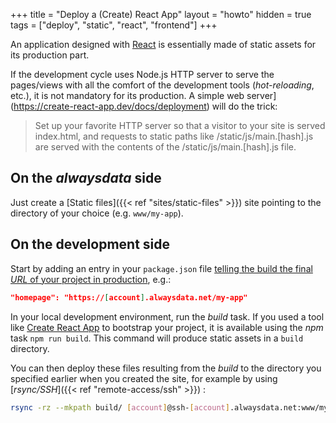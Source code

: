 +++
title = "Deploy a (Create) React App"
layout = "howto"
hidden = true
tags = ["deploy", "static", "react", "frontend"]
+++

An application designed with [React](https://reactjs.org/) is essentially made of static assets for its production part.

If the development cycle uses Node.js HTTP server to serve the pages/views with all the comfort of the development tools
(_hot-reloading_, etc.), it is not mandatory for its production. A simple web server](https://create-react-app.dev/docs/deployment)
will do the trick:

> Set up your favorite HTTP server so that a visitor to your site is served index.html, and requests to static paths
> like /static/js/main.[hash].js are served with the contents of the /static/js/main.[hash].js file.

## On the _alwaysdata_ side

Just create a [Static files]({{< ref "sites/static-files" >}}) site pointing to the directory of your choice (e.g.
`www/my-app`).

## On the development side

Start by adding an entry in your `package.json` file [telling the build the final _URL_ of your project in
production](https://create-react-app.dev/docs/deployment/#building-for-relative-paths), e.g.:

```json
"homepage": "https://[account].alwaysdata.net/my-app"
```

In your local development environment, run the _build_ task. If you used a tool like [Create
React App](https://create-react-app.dev) to bootstrap your project, it is available using the _npm_ task 
`npm run build`. This command will produce static assets in a `build` directory.

You can then deploy these files resulting from the _build_ to the directory you specified earlier when you
created the site, for example by using [_rsync/SSH_]({{< ref "remote-access/ssh" >}}) :

```sh
rsync -rz --mkpath build/ [account]@ssh-[account].alwaysdata.net:www/my-app
```
